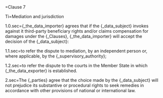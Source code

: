 =Clause 7

Ti=Mediation and jurisdiction

1.0.sec={_the_data_importer} agrees that if the {_data_subject} invokes against it third-party beneficiary rights and/or claims compensation for damages under the {_Clauses}, {_the_data_importer} will accept the decision of the {_data_subject}:

1.1.sec=to refer the dispute to mediation, by an independent person or, where applicable, by the {_supervisory_authority}; 

1.2.sec=to refer the dispute to the courts in the Member State in which {_the_data_exporter} is established.

2.sec=The {_parties} agree that the choice made by the {_data_subject} will not prejudice its substantive or procedural rights to seek remedies in accordance with other provisions of national or international law.

